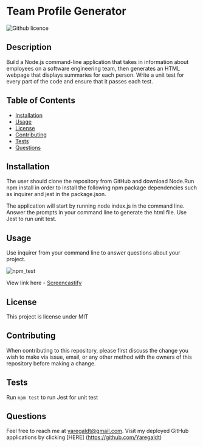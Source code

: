 # Team Profile Generator
  ![Github licence](http://img.shields.io/badge/license-MIT-blue.svg)
  
  
  ## Description 
  Build a Node.js command-line application that takes in information about employees on a software engineering team, then generates an HTML webpage that displays summaries for each person. Write a unit test for every part of the code and ensure that it passes each test. 
  
  ## Table of Contents
  * [Installation](#installation)
  * [Usage](#usage)
  * [License](#license)
  * [Contributing](#contributing)
  * [Tests](#tests)
  * [Questions](#questions)
  
  ## Installation 
  The user should clone the repository from GitHub and download Node.Run npm install in order to install the following npm package dependencies such as inquirer and jest in the package.json.

  The application will start by running node index.js in the command line. Answer the prompts in your command line to generate the html file. Use Jest to run unit test. 
  
  ## Usage 
  Use inquirer from your command line to answer questions about your project.
  
  ![npm_test](https://user-images.githubusercontent.com/88856885/155646000-e16edc38-53d1-4575-8f76-01ddfdd7432d.png)


  View link here - [Screencastify](https://drive.google.com/file/d/1lptw3MKMBk0Ia4CZKUEcmiZUAKJw2Hvm/view?usp=sharing)
  
  ## License 
  This project is license under MIT
  
  ## Contributing 
  When contributing to this repository, please first discuss the change you wish to make via issue, email, or any other method with the owners of this repository before making a change.
  
  ## Tests
  Run `npm test` to run Jest for unit test
  
  ## Questions
  Feel free to reach me at yaregaldt@gmail.com. Visit my deployed GitHub applications by clicking [HERE] (https://github.com/Yaregaldt)
